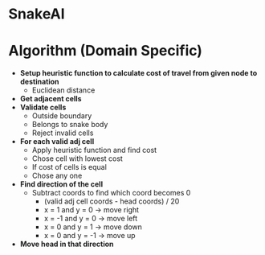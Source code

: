# SnakeAI

# Algorithm (Domain Specific)
- **Setup heuristic function to calculate cost of travel from given node to destination**
    - Euclidean distance
- **Get adjacent cells**
- **Validate cells**
    - Outside boundary
    - Belongs to snake body
    - Reject invalid cells
- **For each valid adj cell** 
    - Apply heuristic function and find cost
    - Chose cell with lowest cost
    - If cost of cells is equal
    - Chose any one
- **Find direction of the cell**
    - Subtract coords to find which coord becomes 0
        - (valid adj cell coords - head coords) / 20
        - x = 1 and y = 0 -> move right
        - x = -1 and y = 0 -> move left
        - x = 0 and y = 1 -> move down
        - x = 0 and y = -1 -> move up
- **Move head in that direction**
